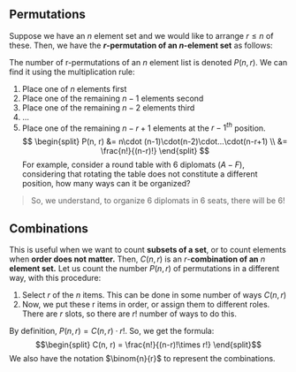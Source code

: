 ## Permutations
Suppose we have an $n$ element set and we would like to arrange $r \leq n$ of these. Then, we have the **$r$-permutation of an $n$-element set** as follows:

The number of r-permutations of an $n$ element list is denoted $P(n,r)$. We can find it using the multiplication rule: 
1. Place one of $n$ elements first
2. Place one of the remaining $n-1$ elements second
3. Place one of the remaining $n-2$ elements third
4. ...
5. Place one of the remaining $n-r + 1$ elements at the $r - 1^{th}$ position. 
$$
\begin{split}
P(n, r) &= n\cdot (n-1)\cdot(n-2)\cdot...\cdot(n-r+1) \\
&= \frac{n!}{(n-r)!}
\end{split}
$$
For example, consider a round table with 6 diplomats ($A-F$), considering that rotating the table does not constitute a different position, how many ways can it be organized? 

> So, we understand, to organize 6 diplomats in 6 seats, there will be $6!$ 

## Combinations
This is useful when we want to count **subsets of a set**, or to count elements when **order does not matter.** Then, $C(n, r)$ is an *r*-**combination of an** *n* **element set.**
Let us count the number $P(n, r)$ of permutations in a different way, with this procedure: 
1. Select $r$ of the $n$ items. This can be done in some number of ways $C(n, r$)
2. Now, we put these r items in order, or assign them to different roles. There are $r$ slots, so there are $r!$ number of ways to do this. 

By definition, $P(n, r) = C(n, r) \cdot r!$. So, we get the formula: 
$$\begin{split}
C(n, r) = \frac{n!}{(n-r)!\times r!}
\end{split}$$
We also have the notation $\binom{n}{r}$ to represent the combinations. 